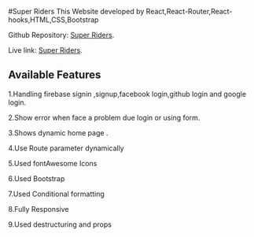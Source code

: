#Super Riders
This Website developed by React,React-Router,React-hooks,HTML,CSS,Bootstrap

Github Repository: [Super Riders](https://github.com/Porgramming-Hero-web-course/react-auth-silviaplabon ).

Live link: [Super Riders]().

## Available Features

1.Handling firebase signin ,signup,facebook login,github login and google login.

2.Show error when face a problem due login  or using form.

3.Shows dynamic home page .

4.Use Route parameter dynamically

5.Used fontAwesome Icons

6.Used Bootstrap

7.Used Conditional formatting

8.Fully Responsive 

9.Used destructuring and props

